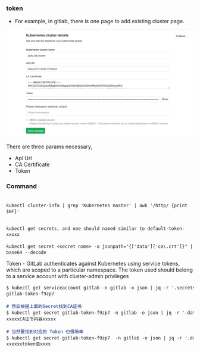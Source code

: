 ### token

- For example, in gitlab, there is one page to add existing cluster page.

![](.token_images/gitlab_kubernetes_cluster.png)

There are three params necessary,

- Api Url
- CA Certificate
- Token



### Command
 
```

kubectl cluster-info | grep 'Kubernetes master' | awk '/http/ {print $NF}'

```


```

kubectl get secrets, and one should named similar to default-token-xxxxx

kubectl get secret <secret name> -o jsonpath="{['data']['ca\.crt']}" | base64 --decode

```

Token - GitLab authenticates against Kubernetes using service tokens, which are scoped to a particular namespace. The token used should belong to a service account with cluster-admin privileges


```markdown
$ kubectl get serviceaccount gitlab -n gitlab -o json | jq -r '.secrets[0].name'
gitlab-token-f9zp7

# 然后根据上面的Secret找到CA证书
$ kubectl get secret gitlab-token-f9zp7 -n gitlab -o json | jq -r '.data["ca.crt"]' | base64 -d
xxxxxCA证书内容xxxxx

# 当然要找到对应的 Token 也很简单
$ kubectl get secret gitlab-token-f9zp7  -n gitlab -o json | jq -r '.data.token' | base64 -d
xxxxxxtoken值xxxx

```